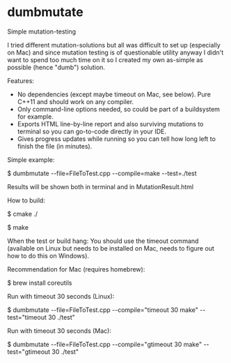 # dumbmutate
Simple mutation-testing

I tried different mutation-solutions but all was difficult to set up (especially on Mac) 
and since mutation testing is of questionable utility anyway I didn't want to spend too
much time on it so I created my own as-simple as possible (hence "dumb") solution.


Features:
- No dependencies (except maybe timeout on Mac, see below). Pure C++11 and should work on
any compiler.
- Only command-line options needed, so could be part of a buildsystem for example.
- Exports HTML line-by-line report and also surviving mutations to terminal so you can
go-to-code directly in your IDE.
- Gives progress updates while running so you can tell how long left to finish the file
(in minutes).


Simple example:

$ dumbmutate --file=FileToTest.cpp --compile=make --test=./test

Results will be shown both in terminal and in MutationResult.html


How to build:

$ cmake ./

$ make



When the test or build hang:
You should use the timeout command (available on Linux but needs to be installed on Mac,
needs to figure out how to do this on Windows).


Recommendation for Mac (requires homebrew):

$ brew install coreutils


Run with timeout 30 seconds (Linux):

$ dumbmutate --file=FileToTest.cpp --compile="timeout 30 make" --test="timeout 30 ./test"


Run with timeout 30 seconds (Mac):

$ dumbmutate --file=FileToTest.cpp --compile="gtimeout 30 make" --test="gtimeout 30 ./test"
